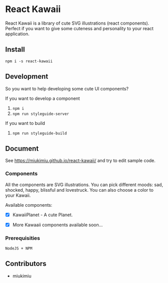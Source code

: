 # React Kawaii

React Kawaii is a library of cute SVG illustrations (react components). Perfect if you want to give some cuteness and personality to your react application.

## Install

`npm i -s react-kawaii`

## Development

So you want to help developing some cute UI components?

If you want to develop a component

1. `npm i`
2. `npm run styleguide-server`

If you want to build

1. `npm run styleguide-build`

## Document

See https://miukimiu.github.io/react-kawaii/ and try to edit sample code.

### Components

All the components are SVG illustrations. You can pick different moods:  sad, shocked, happy, blissful and lovestruck. You can also choose a color to your Kawaii.

Available components:
- [x] KawaiiPlanet - A cute Planet.
- [x] More Kawaaii components available soon...


### Prerequisities

```
NodeJS + NPM
```

## Contributors

* miukimiu
